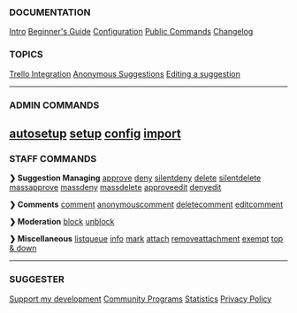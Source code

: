
### DOCUMENTATION
[Intro](home.md)
[Beginner's Guide](beginner-guide.md)
[Configuration](config/configuration.md)
[Public Commands](sumup.md)
[Changelog](changelog.md)

### TOPICS
[Trello Integration](/topics/trello/intro.md)
[Anonymous Suggestions](/topics/anonymous-suggestions.md)
[Editing a suggestion](/topics/suggestion-editing.md)

---
### ADMIN COMMANDS
[autosetup](admin/autosetup.md)
[setup](admin/setup.md)
[config](config/configuration.md)
[import](admin/import.md)
---

### STAFF COMMANDS

**❯ Suggestion Managing**
[approve](staff/approve.md)
[deny](staff/deny.md)
[silentdeny](staff/silentdeny.md)
[delete](staff/delete.md)
[silentdelete](staff/silentdelete.md)
[massapprove](staff/massapprove.md)
[massdeny](staff/massdeny.md)
[massdelete](staff/massdelete.md)
[approveedit](staff/approveedit.md) 
[denyedit](staff/denyedit.md)

**❯ Comments**
[comment](staff/comment.md)
[anonymouscomment](staff/acomment.md)
[deletecomment](staff/deletecomment.md)
[editcomment](staff/comment-editing.md)

**❯ Moderation**
[block](staff/block.md)
[unblock](staff/unblock.md)


**❯ Miscellaneous**
[listqueue](staff/listqueue.md)
[info](staff/info.md)
[mark](staff/mark.md)
[attach](staff/attach.md)
[removeattachment](staff/removeattachment.md)
[exempt](staff/exempt.md)
[top & down](staff/top-n-down.md)

---

### SUGGESTER
[Support my development](topics/supporting.md)
[Community Programs](topics/community-programs.md)
[Statistics](topics/stats.md)
[Privacy Policy](legal.md)

